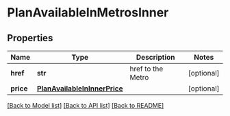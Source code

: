 # PlanAvailableInMetrosInner


## Properties
Name | Type | Description | Notes
------------ | ------------- | ------------- | -------------
**href** | **str** | href to the Metro | [optional] 
**price** | [**PlanAvailableInInnerPrice**](PlanAvailableInInnerPrice.md) |  | [optional] 

[[Back to Model list]](../README.md#documentation-for-models) [[Back to API list]](../README.md#documentation-for-api-endpoints) [[Back to README]](../README.md)


